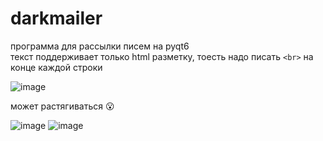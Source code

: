 # darkmailer

программа для рассылки писем на pyqt6<br>
текст поддерживает только html разметку, тоесть надо писать `<br>` на конце каждой строки

![image](https://github.com/rhisth/darkmailer/assets/96009471/b95e465a-09cc-4209-b712-d81537f8e41c)

может растягиваться 😮

![image](https://github.com/rhisth/darkmailer/assets/96009471/8429afe0-d7d6-4f07-b847-21e24707c830)
![image](https://github.com/rhisth/darkmailer/assets/96009471/6456c8e0-396c-4b57-a5af-637498138725) 
